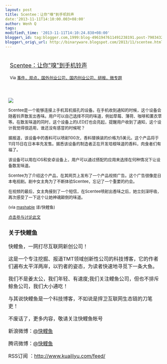 ```yaml
--- 
layout: post 
title: Scentee：让你"嗅"到手机铃声 
date:'2013-11-11T14:10:00.003+08:00' 
author: Wenh Q
tags:
modified\_time: '2013-11-11T14:10:24.838+08:00' 
blogger\_id: tag:blogger.com,1999:blog-4961947611491238191.post-7903432487265191305
blogger\_orig\_url: http://binaryware.blogspot.com/2013/11/scentee.html
---
```

<div style="margin: 10px; padding: 5px;">

<div style="font-size: 18px;">

[Scentee：让你"嗅"到手机铃声](http://www.kuailiyu.com/article/5970.html)

</div>

<div style="font-size: 13px;">

Via
[事件，观点，国外创业公司，国内创业公司，研报，微专题](http://www.kuailiyu.com/)

</div>

</div>

<div style="font-size: 13px; padding: 15px 0 10px 10px;">

![](http://www.kuailiyu.com/uploadfile/2013/1111/20131111111932413.jpg)

Scentee是一个能够连接上手机耳机插孔的设备。在手机收到通知的时候，这个设备会随着铃声散发出香味。用户可以自己选择不同的味道，例如草莓、薄荷、咖啡和薰衣草等。在散发味道的同时，这个设备上的LED灯也会亮起，提醒用户收到了通知，这个设计我觉得很适用，谁还没有感冒的时候呢？

据报道，该设备中的香料可以喷射100次，香料替换装的价格为5美元。这个产品将于11月15日在日本率先发售。据悉该设备的制造者正在开发培根味道的香料，肉食者们有福了。

该设备可以用在iOS和安卓设备上，用户可以通过搭配的应用来选择在何种情况下让设备散发味道。

Scentee为了介绍这个产品，在其网页上发布了一个产品视频广告。这个广告很像是日本电视剧。剧中女主角为了不断体验Scentee，忘记了一个重要的约会。

在视频的最后，女主角接到了一个短信，在Scentee喷射出香味之后，她立刻深呼吸，再次感受了一下这个让她神魂颠倒的味道。

(via [mashable](http://mashable.com/2013/11/07/scentee/) 译/快鲤鱼)

[点击参与讨论此文](http://www.kuailiyu.com/article/5970.html?utm_source=articletail&utm_medium=RSS#comments)

<div style="font-size: 16px;">

### **关于快鲤鱼**

快鲤鱼，一网打尽互联网新创公司！

这是一个专注挖掘、报道TMT领域创新性公司的科技博客，它的作者们遍布太平洋两岸，以钓者的姿态，为读者快速地寻觅下一条大鱼。

我们不是姜太公，我们年轻、有速度;我们关注鲤鱼公司，但也不排斥鲸鱼公司，我们大小通吃！

与其说快鲤鱼是一个科技博客，不如说是捍卫互联网生态链的刀笔吏！

<div>

不废话了，更多内容，敬请关注快鲤鱼帐号

新浪微博：[@快鲤鱼](http://weibo.com/p/1002062696344613/mblog)

腾讯微博：[@快鲤鱼](http://t.qq.com/kuailiyucyzone)

RSS订阅 ：<http://www.kuailiyu.com/feed/>

</div>

</div>

</div>

